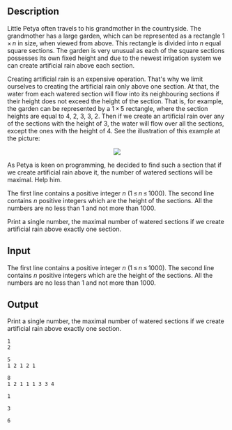 ## Description

<div><p>Little Petya often travels to his grandmother in the countryside. The grandmother has a large garden, which can be represented as a rectangle <span class="tex-span">1 × <i>n</i></span> in size, when viewed from above. This rectangle is divided into <span class="tex-span"><i>n</i></span> equal square sections. The garden is very unusual as each of the square sections possesses its own fixed height and due to the newest irrigation system we can create artificial rain above each section.</p><p>Creating artificial rain is an expensive operation. That's why we limit ourselves to creating the artificial rain only above one section. At that, the water from each watered section will flow into its neighbouring sections if their height does not exceed the height of the section. That is, for example, the garden can be represented by a <span class="tex-span">1 × 5</span> rectangle, where the section heights are equal to 4, 2, 3, 3, 2. Then if we create an artificial rain over any of the sections with the height of 3, the water will flow over all the sections, except the ones with the height of 4. See the illustration of this example at the picture:</p><center> <img class="tex-graphics" src="file://l1WlCJyy.png" style="max-width: 100.0%;max-height: 100.0%;"> </center><p>As Petya is keen on programming, he decided to find such a section that if we create artificial rain above it, the number of watered sections will be maximal. Help him. </p></div><div class="input-specification"><p>The first line contains a positive integer <span class="tex-span"><i>n</i></span> (<span class="tex-span">1 ≤ <i>n</i> ≤ 1000</span>). The second line contains <span class="tex-span"><i>n</i></span> positive integers which are the height of the sections. All the numbers are no less than 1 and not more than 1000.</p></div><div class="output-specification"><p>Print a single number, the maximal number of watered sections if we create artificial rain above exactly one section.</p></div>

## Input

<p>The first line contains a positive integer <span class="tex-span"><i>n</i></span> (<span class="tex-span">1 ≤ <i>n</i> ≤ 1000</span>). The second line contains <span class="tex-span"><i>n</i></span> positive integers which are the height of the sections. All the numbers are no less than 1 and not more than 1000.</p>

## Output

<p>Print a single number, the maximal number of watered sections if we create artificial rain above exactly one section.</p>





```input1
1
2

```




```input2
5
1 2 1 2 1

```




```input3
8
1 2 1 1 1 3 3 4

```




```output1
1

```




```output2
3

```




```output3
6

```


